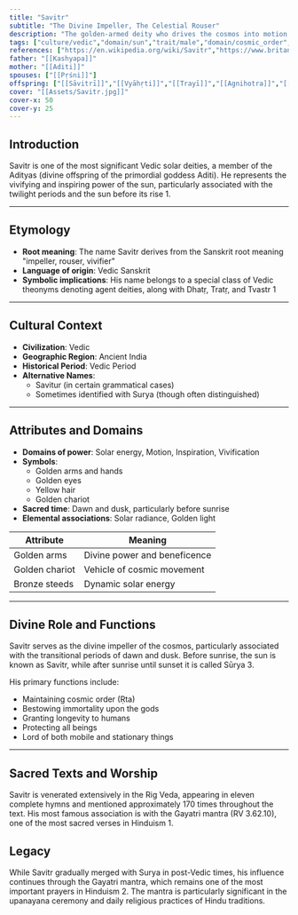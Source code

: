 ```yaml
---
title: "Savitr"
subtitle: "The Divine Impeller, The Celestial Rouser"
description: "The golden-armed deity who drives the cosmos into motion with the first rays of dawn"
tags: ["culture/vedic","domain/sun","trait/male","domain/cosmic_order", "trait/aditya"]
references: ["https://en.wikipedia.org/wiki/Savitr","https://www.britannica.com/topic/Savitri","https://www.wisdomlib.org/definition/savitri"]
father: "[[Kashyapa]]"
mother: "[[Aditi]]"
spouses: ["[[Pṛśni]]"]
offspring: ["[[Sāvitrī]]","[[Vyāhṛti]]","[[Trayī]]","[[Agnihotra]]","[[Paśu]]","[[Soma]]","[[Cāturmāsya]]"]
cover: "[[Assets/Savitr.jpg]]"
cover-x: 50
cover-y: 25
---
```

## Introduction
Savitr is one of the most significant Vedic solar deities, a member of the Adityas (divine offspring of the primordial goddess Aditi). He represents the vivifying and inspiring power of the sun, particularly associated with the twilight periods and the sun before its rise <mcreference link="https://en.wikipedia.org/wiki/Savitr" index="1">1</mcreference>.

---

## Etymology

- **Root meaning**: The name Savitr derives from the Sanskrit root meaning "impeller, rouser, vivifier"
- **Language of origin**: Vedic Sanskrit
- **Symbolic implications**: His name belongs to a special class of Vedic theonyms denoting agent deities, along with Dhatṛ, Tratṛ, and Tvastr <mcreference link="https://en.wikipedia.org/wiki/Savitr" index="1">1</mcreference>

---

## Cultural Context

- **Civilization**: Vedic
- **Geographic Region**: Ancient India
- **Historical Period**: Vedic Period
- **Alternative Names**:
  - Savitur (in certain grammatical cases)
  - Sometimes identified with Surya (though often distinguished)

---

## Attributes and Domains

- **Domains of power**: Solar energy, Motion, Inspiration, Vivification
- **Symbols**: 
  - Golden arms and hands
  - Golden eyes
  - Yellow hair
  - Golden chariot
- **Sacred time**: Dawn and dusk, particularly before sunrise
- **Elemental associations**: Solar radiance, Golden light

| Attribute | Meaning |
|-----------|----------|
| Golden arms | Divine power and beneficence |
| Golden chariot | Vehicle of cosmic movement |
| Bronze steeds | Dynamic solar energy |

---

## Divine Role and Functions

Savitr serves as the divine impeller of the cosmos, particularly associated with the transitional periods of dawn and dusk. Before sunrise, the sun is known as Savitr, while after sunrise until sunset it is called Sūrya <mcreference link="https://www.wisdomlib.org/definition/savitri" index="3">3</mcreference>.

His primary functions include:
- Maintaining cosmic order (Ṛta)
- Bestowing immortality upon the gods
- Granting longevity to humans
- Protecting all beings
- Lord of both mobile and stationary things

---

## Sacred Texts and Worship

Savitr is venerated extensively in the Rig Veda, appearing in eleven complete hymns and mentioned approximately 170 times throughout the text. His most famous association is with the Gayatri mantra (RV 3.62.10), one of the most sacred verses in Hinduism <mcreference link="https://en.wikipedia.org/wiki/Savitr" index="1">1</mcreference>.

## Legacy

While Savitr gradually merged with Surya in post-Vedic times, his influence continues through the Gayatri mantra, which remains one of the most important prayers in Hinduism <mcreference link="https://www.britannica.com/topic/Savitri" index="2">2</mcreference>. The mantra is particularly significant in the upanayana ceremony and daily religious practices of Hindu traditions.